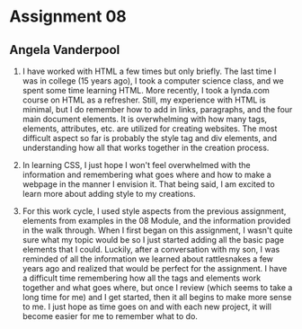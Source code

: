 # Assignment 08
## Angela Vanderpool

1. I have worked with HTML a few times but only briefly. The last time I was in college (15 years ago), I took a computer science class, and we spent some time learning HTML. More recently, I took a lynda.com course on HTML as a refresher. Still, my experience with HTML is minimal, but I do remember how to add in links, paragraphs, and the four main document elements. It is overwhelming with how many tags, elements, attributes, etc. are utilized for creating websites. The most difficult aspect so far is probably the style tag and div elements, and understanding how all that works together in the creation process.

2. In learning CSS, I just hope I won't feel overwhelmed with the information and remembering what goes where and how to make a webpage in the manner I envision it. That being said, I am excited to learn more about adding style to my creations.

3. For this work cycle, I used style aspects from the previous assignment, elements from examples in the 08 Module, and the information provided in the walk through. When I first began on this assignment, I wasn't quite sure what my topic would be so I just started adding all the basic page elements that I could. Luckily, after a conversation with my son, I was reminded of all the information we learned about rattlesnakes a few years ago and realized that would be perfect for the assignment. I have a difficult time remembering how all the tags and elements work together and what goes where, but once I review (which seems to take a long time for me) and I get started, then it all begins to make more sense to me. I just hope as time goes on and with each new project, it will become easier for me to remember what to do.
